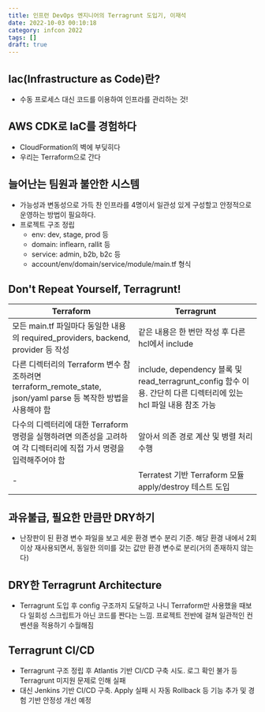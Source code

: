 ```yaml
---
title: 인프런 DevOps 엔지니어의 Terragrunt 도입기, 이재석
date: 2022-10-03 00:10:18
category: infcon 2022
tags: []
draft: true
---
```


## Iac(Infrastructure as Code)란?

- 수동 프로세스 대신 코드를 이용하여 인프라를 관리하는 것!

## AWS CDK로 IaC를 경험하다

- CloudFormation의 벽에 부딪히다
- 우리는 Terraform으로 간다

## 늘어난는 팀원과 불안한 시스템

- 가능성과 변동성으로 가득 찬 인프라를 4명이서 일관성 있게 구성할고 안정적으로 운영하는 방법이 필요하다.
- 프로젝트 구조 정립
  - env: dev, stage, prod 등
  - domain: inflearn, rallit 등
  - service: admin, b2b, b2c 등
  - account/env/domain/service/module/main.tf 형식

## Don't Repeat Yourself, Terragrunt!

| Terraform                                                                                                           | Terragrunt                                                                                                        |
| ------------------------------------------------------------------------------------------------------------------- | ----------------------------------------------------------------------------------------------------------------- |
| 모든 main.tf 파일마다 동일한 내용의 required_providers, backend, provider 등 작성                                   | 같은 내용은 한 번만 작성 후 다른 hcl에서 include                                                                  |
| 다른 디렉터리의 Terraform 변수 참조하려면 terraform_remote_state, json/yaml parse 등 복작한 방법을 사용해야 함      | include, dependency 블록 및 read_terragrunt_config 함수 이용. 간단히 다른 디렉터리에 있는 hcl 파일 내용 참조 가능 |
| 다수의 디렉터리에 대한 Terraform 명령을 실행하려면 의존성을 고려하여 각 디렉터리에 직접 가서 명령을 입력해주어야 함 | 알아서 의존 경로 계산 및 병렬 처리 수행                                                                           |
| -                                                                                                                   | Terratest 기반 Terraform 모듈 apply/destroy 테스트 도입                                                           |

## 과유불급, 필요한 만큼만 DRY하기

- 난장판이 된 환경 변수 파일을 보고 세운 환경 변수 분리 기준. 해당 환경 내에서 2회 이상 재사용되면서, 동일한 의미를 갖는 값만 환경 변수로 분리(거의 존재하지 않는다)

## DRY한 Terragrunt Architecture

- Terragrunt 도입 후 config 구조까지 도달하고 나니 Terraform만 사용했을 때보다 일회성 스크립트가 아닌 코드를 짠다는 느낌. 프로젝트 전반에 걸쳐 일관적인 컨벤션을 적용하기 수월해짐

## Terragrunt CI/CD

- Terragrunt 구조 정립 후 Atlantis 기반 CI/CD 구축 시도. 로그 확인 불가 등 Terragrunt 미지원 문제로 인해 실패
- 대신 Jenkins 기반 CI/CD 구축. Apply 실패 시 자동 Rollback 등 기능 추가 및 경험 기반 안정성 개선 예정
